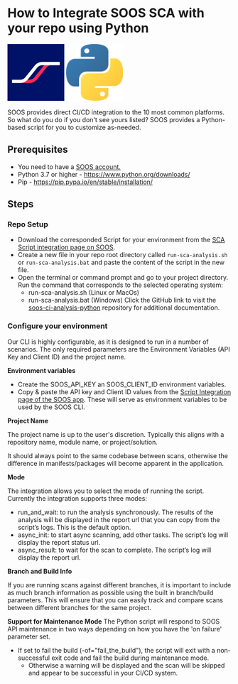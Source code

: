# How to Integrate SOOS SCA with your repo using Python

<img src="../assets/img/SOOS-Icon.png" alt="SOOS" width="128" height="128">
<img src="../assets/img/python.png" alt="GitLab" width="128" height="128">

SOOS provides direct CI/CD integration to the 10 most common platforms.  So what do you do if you don't see yours listed?
SOOS provides a Python-based script for you to customize as-needed.

## Prerequisites
- You need to have a [SOOS account.](https://app.soos.io/register)
- Python 3.7 or higher - https://www.python.org/downloads/  
- Pip - https://pip.pypa.io/en/stable/installation/ 

## Steps

### **Repo Setup**
* Download the corresponded Script for your environment from the [SCA Script integration page on SOOS](https://app.soos.io/integrate/sca?id=script).
* Create a new file in your repo root directory called `run-sca-analysis.sh` or `run-sca-analysis.bat` and paste the content of the script in the new file.
* Open the terminal or command prompt and go to your project directory. Run the command that corresponds to the selected operating system:
    * run-sca-analysis.sh (Linux or MacOs)
    * run-sca-analysis.bat (Windows)
Click the GitHub link to visit the [soos-ci-analysis-python](https://github.com/soos-io/soos-ci-analysis-python) repository for additional documentation.

### **Configure your environment**
Our CLI is highly configurable, as it is designed to run in a number of scenarios. The only required parameters are the Environment Variables (API Key and Client ID) and the project name.

**Environment variables**

* Create the SOOS_API_KEY an SOOS_CLIENT_ID environment variables.
* Copy & paste the API key and Client ID values from the [Script Integration page of the SOOS app](https://app.soos.io/integrate/sca?id=script).  These will serve as environment variables to be used by the SOOS CLI.

**Project Name**

The project name is up to the user's discretion.  Typically this aligns with a repository name, module name, or project/solution.

It should always point to the same codebase between scans, otherwise the difference in manifests/packages will become apparent in the application.

**Mode**

The integration allows you to select the mode of running the script. Currently the integration supports three modes:

* run_and_wait: to run the analysis synchronously. The results of the analysis will be displayed in the report url that you can copy from the script’s logs. This is the default option.
* async_init: to start async scanning, add other tasks. The script’s log will display the report status url.
* async_result: to wait for the scan to complete. The script’s log will display the report url.

**Branch and Build Info**

If you are running scans against different branches, it is important to include as much branch information as possible using the built in branch/build parameters. This will ensure that you can easily track and compare scans between different branches for the same project.

**Support for Maintenance Mode**
The Python script will respond to SOOS API maintenance in two ways depending on how you have the 'on failure' parameter set.

* If set to fail the build (-of="fail_the_build"), the script will exit with a non-successful exit code and fail the build during maintenance mode.
    * Otherwise a warning will be displayed and the scan will be skipped and appear to be successful in your CI/CD system.